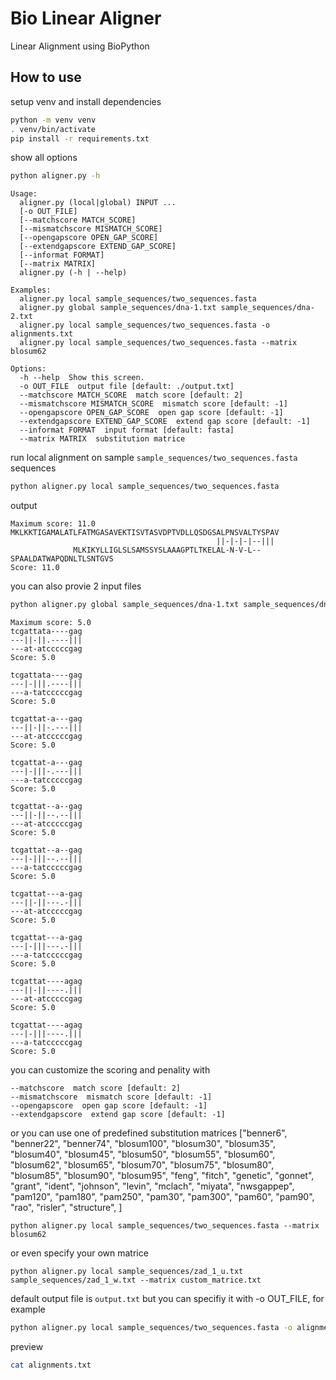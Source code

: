 # Bio Linear Aligner

Linear Alignment using BioPython

## How to use

setup venv and install dependencies

```sh
python -m venv venv
. venv/bin/activate
pip install -r requirements.txt
```

show all options

```sh
python aligner.py -h
```

```
Usage:
  aligner.py (local|global) INPUT ...
  [-o OUT_FILE] 
  [--matchscore MATCH_SCORE] 
  [--mismatchscore MISMATCH_SCORE] 
  [--opengapscore OPEN_GAP_SCORE] 
  [--extendgapscore EXTEND_GAP_SCORE] 
  [--informat FORMAT] 
  [--matrix MATRIX]
  aligner.py (-h | --help)

Examples:
  aligner.py local sample_sequences/two_sequences.fasta
  aligner.py global sample_sequences/dna-1.txt sample_sequences/dna-2.txt
  aligner.py local sample_sequences/two_sequences.fasta -o alignments.txt
  aligner.py local sample_sequences/two_sequences.fasta --matrix blosum62

Options:
  -h --help  Show this screen.
  -o OUT_FILE  output file [default: ./output.txt]
  --matchscore MATCH_SCORE  match score [default: 2]
  --mismatchscore MISMATCH_SCORE  mismatch score [default: -1]
  --opengapscore OPEN_GAP_SCORE  open gap score [default: -1]
  --extendgapscore EXTEND_GAP_SCORE  extend gap score [default: -1]
  --informat FORMAT  input format [default: fasta]
  --matrix MATRIX  substitution matrice
  ```


run local alignment on sample `sample_sequences/two_sequences.fasta` sequences
```sh
python aligner.py local sample_sequences/two_sequences.fasta
```

output
```
Maximum score: 11.0
MKLKKTIGAMALATLFATMGASAVEKTISVTASVDPTVDLLQSDGSALPNSVALTYSPAV                   
                                              ||-|-|-|--|||                    
              MLKIKYLLIGLSLSAMSSYSLAAAGPTLTKELAL-N-V-L--SPAALDATWAPQDNLTLSNTGVS
Score: 11.0
```

you can also provie 2 input files
```sh
python aligner.py global sample_sequences/dna-1.txt sample_sequences/dna-2.txt
```

```output
Maximum score: 5.0
tcgattata----gag
---||-||.----|||
---at-atcccccgag
Score: 5.0

tcgattata----gag
---|-|||.----|||
---a-tatcccccgag
Score: 5.0

tcgattat-a---gag
---||-||-.---|||
---at-atcccccgag
Score: 5.0

tcgattat-a---gag
---|-|||-.---|||
---a-tatcccccgag
Score: 5.0

tcgattat--a--gag
---||-||--.--|||
---at-atcccccgag
Score: 5.0

tcgattat--a--gag
---|-|||--.--|||
---a-tatcccccgag
Score: 5.0

tcgattat---a-gag
---||-||---.-|||
---at-atcccccgag
Score: 5.0

tcgattat---a-gag
---|-|||---.-|||
---a-tatcccccgag
Score: 5.0

tcgattat----agag
---||-||----.|||
---at-atcccccgag
Score: 5.0

tcgattat----agag
---|-|||----.|||
---a-tatcccccgag
Score: 5.0
```

you can customize the scoring and penality with 
```
--matchscore  match score [default: 2]
--mismatchscore  mismatch score [default: -1]
--opengapscore  open gap score [default: -1]
--extendgapscore  extend gap score [default: -1]
```

or you can use one of predefined substitution matrices
["benner6", "benner22", "benner74", "blosum100",
  "blosum30", "blosum35", "blosum40", "blosum45",
  "blosum50", "blosum55", "blosum60", "blosum62",
  "blosum65", "blosum70", "blosum75", "blosum80",
  "blosum85", "blosum90", "blosum95", "feng",
  "fitch", "genetic", "gonnet", "grant",
  "ident", "johnson", "levin", "mclach",
  "miyata", "nwsgappep", "pam120", "pam180",
  "pam250", "pam30", "pam300", "pam60",
  "pam90", "rao", "risler", "structure",
]
```
python aligner.py local sample_sequences/two_sequences.fasta --matrix blosum62
```

or even specify your own matrice

```
python aligner.py local sample_sequences/zad_1_u.txt sample_sequences/zad_1_w.txt --matrix custom_matrice.txt

```


default output file is `output.txt` but you can specifiy it with -o OUT_FILE, for example
```sh
python aligner.py local sample_sequences/two_sequences.fasta -o alignments.txt
```

preview
```sh
cat alignments.txt
```
